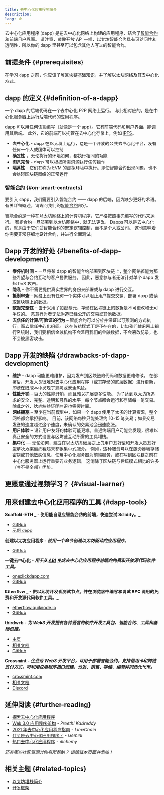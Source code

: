 ```yaml
---
title: 去中心化应用程序简介
description:
lang: zh
---
```


去中心化应用程序 (dapp) 是在去中心化网络上构建的应用程序，结合了[智能合约](/developers/docs/smart-contracts/)和前端用户界面。 请注意，就像开放 API 一样，以太坊智能合约具有可访问性和透明性，所以你的 dapp 里甚至可以包含其他人写过的智能合约。

## 前提条件 {#prerequisites}

在学习 dapp 之前，你应该了解[区块链基础知识](/developers/docs/intro-to-ethereum/)，并了解以太坊网络及其去中心化方式。

## dapp 的定义 {#definition-of-a-dapp}

一个 dapp 的后端代码在一个去中心化 P2P 网络上运行。 与此相对应的，是在中心化服务器上运行后端代码的应用程序。

dapp 可以用任何语言编写（就像是一个 app）。它有前端代码和用户界面，能调用其后端。 此外，它的前端可以托管在去中心化存储上，例如 [IPFS](https://ipfs.io/)。

- **去中心化** - dapp 在以太坊上运行，这是一个开放的公共去中心化平台，没有任何一个人或团体可以控制
- **确定性** ，无论执行的环境如何，都执行相同的功能
- **图灵完备** - dapp 可以根据所需资源执行任何操作
- **隔离性** - 它们在称为 EVM 的虚拟环境中执行。即使智能合约出现问题，也不会妨碍区块链网络的正常运行

### 智能合约 {#on-smart-contracts}

要引入 dapp，我们需要引入智能合约 —— dapp 的后端，因为缺少更好的术语。 有关详细概述，请访问我们的[智能合约](/developers/docs/smart-contracts/)部分。

智能合约是一种在以太坊网络上的计算机程序，它严格按照事先编写的代码来运行。 智能合约一旦部署到以太坊网络中，就无法更改。 Dapps 可以是去中心化的，就是由于它们受智能合约的既定逻辑控制，而不是个人或公司。 这也意味着你需要非常仔细地设计合约，并进行全面测试。

## Dapp 开发的好处 {#benefits-of-dapp-development}

- **零停机时间** – 一旦将某 dapp 的智能合约部署到区块链上，整个网络都能为那些希望与合约互动的客户提供服务。 因此，恶意参与者无法针对单个 dapp 发起 DoS 攻击。
- **隐私** – 你不需要提供真实世界的身份来部署或与 dapp 进行交互。
- **抵制审查** – 网络上没有任何一个实体可以阻止用户提交交易、部署 dapp 或读取区块链上的数据。
- **数据完整性** – 由于采用了加密基元，存储在区块链上的数据是不可更改和无可争议的。 恶意行为者无法伪造已经公开的交易或其他数据。
- **去信任的计算/可验证的行为** – 智能合约可以分析并保证以可预测的方式执行，而去信任中心化组织。 这在传统模式下是不存在的，比如我们使用网上银行系统时，我们要相信金融机构不会滥用我们的金融数据，不会篡改记录，也不会被黑客攻击。

## Dapp 开发的缺陷 {#drawbacks-of-dapp-development}

- **维护** – dapp 可能更难维护，因为发布到区块链的代码和数据更难修改。 在部署后，开发人员很难对去中心化应用程序（或其存储的底层数据）进行更新，即使在旧版本中发现了漏洞或安全风险。
- **性能开销** – 巨大的性能开销，而且难以扩展更多性能。 为了达到以太坊所追求的安全、完整、透明和可靠的水平，每个节点都会运行和存储每一笔交易。 除此之外，达成权益证明共识也需要时间。
- **网络拥塞** – 至少在当前模型中，如果一个 dapp 使用了太多的计算资源，整个网络都会承担影响。 目前，该网络每秒只能处理约 10-15 笔交易；如果交易发送的速度超过这个速度，未确认的交易池会迅速膨胀。
- **用户体验** – 设计用户友好的体验可能更难。普通终端用户可能会发现，很难以真正安全的方式设置与区块链互动所需的工具堆栈。
- **集中化** — 无论如何，建立在以太坊基础层之上的用户友好型和开发人员友好型解决方案最终看起来都像集中式服务。 例如，这种服务可以在服务器端存储密钥或其他敏感信息，使用中心化服务器为前端服务，或在写到区块链之前在中心化服务器上运行重要的业务逻辑。 这消除了区块链与传统模式相比的许多（并不是全部）优势。

## 更愿意通过视频学习？ {#visual-learner}

<YouTube id="F50OrwV6Uk8" />

## 用来创建去中心化应用程序的工具 {#dapp-tools}

**Scaffold-ETH _ - 使用能自适应智能合约的前端，快速尝试 Solidity。_**

- [GitHub](https://github.com/scaffold-eth/scaffold-eth-2)
- [示例 dapp](https://punkwallet.io/)

**创建以太坊应用程序 _- 使用一个命令创建以太坊驱动的应用程序。_**

- [GitHub](https://github.com/paulrberg/create-eth-app)

**一键去中心化 _- 用于从 [ABI](/glossary/#abi) 生成去中心化应用程序前端的免费和开放源代码软件工具。_**

- [oneclickdapp.com](https://oneclickdapp.com)
- [GitHub](https://github.com/oneclickdapp/oneclickdapp-v1)

**Etherflow _ - 供以太坊开发者测试节点，并在浏览器中编写和调试 RPC 调用的免费和开放源代码软件工具。_**

- [etherflow.quiknode.io](https://etherflow.quiknode.io/)
- [GitHub](https://github.com/abunsen/etherflow)

**thirdweb _- 为 Web3 开发提供各种语言的软件开发工具包、智能合约、工具和基础设施。_**

- [主页](https://thirdweb.com/)
- [相关文档](https://portal.thirdweb.com/)
- [GitHub](https://github.com/thirdweb-dev/)

**Crossmint _- 企业级 Web3 开发平台，可用于部署智能合约，支持信用卡和跨链支付方式，可利用应用程序接口创建、分发、销售、存储、编辑非同质化代币。_**

- [crossmint.com](https://www.crossmint.com)
- [相关文档](https://docs.crossmint.com)
- [Discord](https://discord.com/invite/crossmint)

## 延伸阅读 {#further-reading}

- [探索去中心化应用程序](/dapps)
- [Web 3.0 应用程序架构](https://www.preethikasireddy.com/post/the-architecture-of-a-web-3-0-application) - _Preethi Kasireddy_
- [2021 年去中心化应用程序指南](https://limechain.tech/blog/what-are-dapps-the-2021-guide/) - _LimeChain_
- [什么是去中心化应用程序？](https://www.gemini.com/cryptopedia/decentralized-applications-defi-dapps) - _Gemini_
- [热门去中心化应用程序](https://www.alchemy.com/dapps) - _Alchemy_

_还有哪些社区资源对你有所帮助？ 请编辑本页面并添加！_

## 相关主题 {#related-topics}

- [以太坊堆栈简介](/developers/docs/ethereum-stack/)
- [开发框架](/developers/docs/frameworks/)
